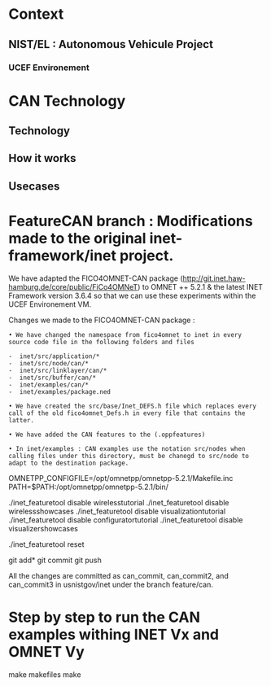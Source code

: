 # Context

## NIST/EL : Autonomous Vehicule Project 

### UCEF Environement

# CAN Technology

## Technology 

## How it works

## Usecases

# FeatureCAN branch : Modifications made to the original inet-framework/inet project. 

We have adapted the FICO4OMNET-CAN package (http://git.inet.haw-hamburg.de/core/public/FiCo4OMNeT) to OMNET ++ 5.2.1 & the latest INET Framework version 3.6.4 so that we can use these experiments within the UCEF Environement VM. 

Changes we made to the FICO4OMNET-CAN package : 

	• We have changed the namespace from fico4omnet to inet in every source code file in the following folders and files 
	
	-  inet/src/application/* 
	-  inet/src/node/can/* 
	-  inet/src/linklayer/can/*
	-  inet/src/buffer/can/*
	-  inet/examples/can/*
	-  inet/examples/package.ned
	
	• We have created the src/base/Inet_DEFS.h file which replaces every call of the old fico4omnet_Defs.h in every file that contains the latter.
	
	• We have added the CAN features to the (.oppfeatures)
	
	• In inet/examples : CAN examples use the notation src/nodes when calling files under this directory, must be chanegd to src/node to adapt to the destination package.


OMNETPP_CONFIGFILE=/opt/omnetpp/omnetpp-5.2.1/Makefile.inc
PATH=$PATH:/opt/omnetpp/omnetpp-5.2.1/bin/


./inet_featuretool disable wirelesstutorial
./inet_featuretool disable wirelessshowcases
./inet_featuretool disable visualizationtutorial
./inet_featuretool disable configuratortutorial
./inet_featuretool disable visualizershowcases

./inet_featuretool reset


git add*
git commit
git push
 
All the changes are committed as can_commit, can_commit2, and can_commit3 in usnistgov/inet under the branch feature/can. 


# Step by step to run the CAN examples withing INET Vx and OMNET Vy 


make makefiles
make

